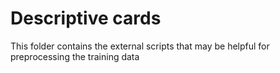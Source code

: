 # Descriptive cards

This folder contains the external scripts that may be helpful for preprocessing the training data